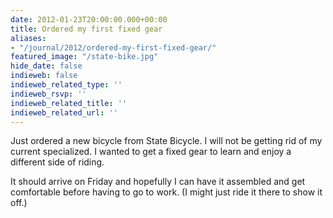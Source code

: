 ```yaml
---
date: 2012-01-23T20:00:00.000+00:00
title: Ordered my first fixed gear
aliases:
- "/journal/2012/ordered-my-first-fixed-gear/"
featured_image: "/state-bike.jpg"
hide_date: false
indieweb: false
indieweb_related_type: ''
indieweb_rsvp: ''
indieweb_related_title: ''
indieweb_related_url: ''
---
```

Just ordered a new bicycle from State Bicycle. I will not be getting rid of my current specialized. I wanted to get a fixed gear to learn and enjoy a different side of riding.

<!--more-->

It should arrive on Friday and hopefully I can have it assembled and get comfortable before having to go to work. (I might just ride it there to show it off.)

